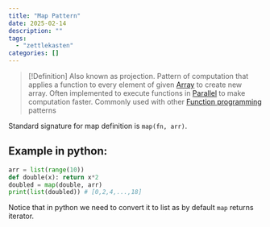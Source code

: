 ```yaml
---
title: "Map Pattern"
date: 2025-02-14
description: ""
tags: 
  - "zettlekasten"
categories: []
---
```


> [!Definition]
> Also known as projection. Pattern of computation that applies a function to every element of given [Array](Array) to create new array. Often implemented to execute functions in [Parallel](Parallel) to make computation faster. Commonly used with other [Function programming](Function%20programming) patterns

Standard signature for map definition is `map(fn, arr)`.

## Example in python:

```python
arr = list(range(10))
def double(x): return x*2
doubled = map(double, arr)
print(list(doubled)) # [0,2,4,...,18]
```

Notice that in python we need to convert it to list as by default `map` returns iterator.

